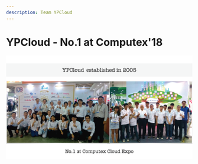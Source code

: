 ```yaml
---
description: Team YPCloud
---
```


# YPCloud - No.1 at Computex'18

![](.gitbook/assets/ypcloud2018_page_26m.png)



